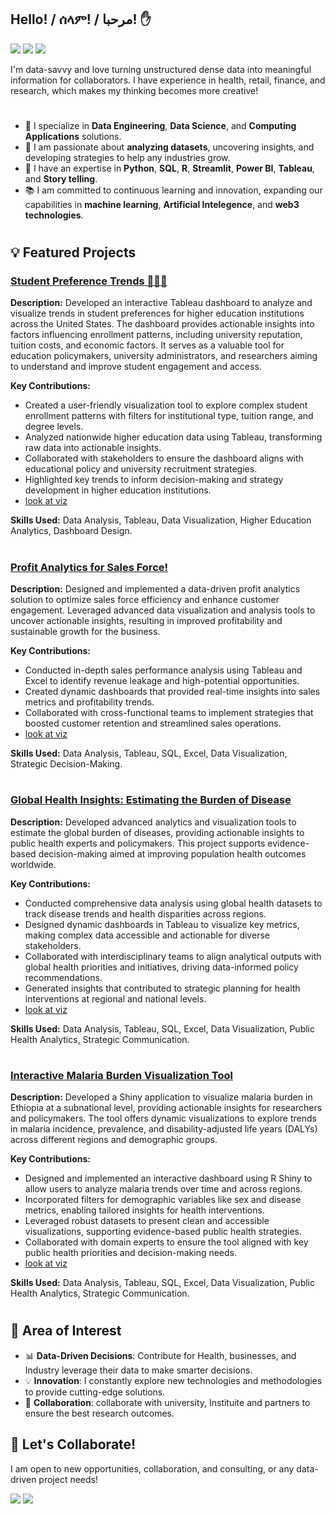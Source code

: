 <!--## Hi there, Welcome😊 👋-->

## Hello! / ሰላም! / مرحبا! ✋

<p align="left">
  <a href="https://www.linkedin.com/in/mhassen/"><img src="https://img.shields.io/badge/-Mohammed%20Hassen-0077B5?style=flat&logo=Linkedin&logoColor=white"/></a>
  <a href="mailto:mbeshir26@gmail.com"><img src="https://img.shields.io/badge/-mbeshir26@gmail.com-D14836?style=flat&logo=Gmail&logoColor=white"/></a>
  <a href="https://sites.google.com/view/mhassen"><img src="https://img.shields.io/badge/-Google%20Sites-4285F4?style=flat&logo=Google&logoColor=white"/></a>
</p>


I'm data-savvy and love turning unstructured dense data into meaningful  information for collaborators. I have experience in health, retail, finance, and research, which makes my thinking becomes more creative! 


<!--
##👩🏻‍💻Technical Skill:

Proficient in SQL, R, Python, Tableau, Azure

🔬Analytical Skill: 

Data Visualization, Regression Modeling, Time Series Modeling, Cluster Analysis, Deep Learning(Computer vision, NLP).
-->
<!--
![GitHub followers](https://img.shields.io/github/followers/123mame?label=Follow&style=social) ![GitHub stars](https://img.shields.io/github/stars/123mame?affiliations=OWNER%2CCOLLABORATOR&style=social)


<!--
**123mame/123mame** is a ✨ _special_ ✨ repository because its `README.md` (this file) appears on your GitHub profile.
-->

#
- 🌱 I specialize in **Data Engineering**, **Data Science**, and **Computing Applications** solutions.
- 💼 I am passionate about **analyzing datasets**, uncovering insights, and developing strategies to help any industries grow.
- 🚀 I have an expertise in **Python**, **SQL**, **R**, **Streamlit**, **Power BI**, **Tableau**, and **Story telling**.
- 📚 I am committed to continuous learning and innovation, expanding our capabilities in **machine learning**, **Artificial Intelegence**, and **web3 technologies**.

#
## 💡 Featured Projects
### [Student Preference Trends 👨🏽‍🎓](https://public.tableau.com/app/profile/mohammed.bheser.hassen/viz/StudentPreferenceDashboardIPEDS/Overview)
**Description:** Developed an interactive Tableau dashboard to analyze and visualize trends in student preferences for higher education institutions across the United States. The dashboard provides actionable insights into factors influencing enrollment patterns, including university reputation, tuition costs, and economic factors. It serves as a valuable tool for education policymakers, university administrators, and researchers aiming to understand and improve student engagement and access.


**Key Contributions:**

- Created a user-friendly visualization tool to explore complex student enrollment patterns with filters for institutional type, tuition range, and degree levels.
- Analyzed nationwide higher education data using Tableau, transforming raw data into actionable insights.
- Collaborated with stakeholders to ensure the dashboard aligns with educational policy and university    recruitment strategies.
- Highlighted key trends to inform decision-making and strategy development in higher education institutions.
- [look at viz](https://public.tableau.com/app/profile/mohammed.bheser.hassen/viz/StudentPreferenceDashboardIPEDS/Overview)

**Skills Used:** Data Analysis, Tableau, Data Visualization, Higher Education Analytics, Dashboard Design.

#
### [Profit Analytics for Sales Force!](https://public.tableau.com/app/profile/mohammed.bheser.hassen/viz/StudentPreferenceDashboardIPEDS/Overview)
**Description:** Designed and implemented a data-driven profit analytics solution to optimize sales force efficiency and enhance customer engagement. Leveraged advanced data visualization and analysis tools to uncover actionable insights, resulting in improved profitability and sustainable growth for the business.


**Key Contributions:**

- Conducted in-depth sales performance analysis using Tableau and Excel to identify revenue leakage and high-potential opportunities.
- Created dynamic dashboards that provided real-time insights into sales metrics and profitability trends.
- Collaborated with cross-functional teams to implement strategies that boosted customer retention and streamlined sales operations.
- [look at viz](https://public.tableau.com/app/profile/mohammed.bheser.hassen/viz/shared/BZ5NT65RD)

**Skills Used:** Data Analysis, Tableau, SQL, Excel, Data Visualization, Strategic Decision-Making.

#
### [Global Health Insights: Estimating the Burden of Disease](https://public.tableau.com/app/profile/mohammed.bheser.hassen/viz/shared/BRC66Q49R)
**Description:** Developed advanced analytics and visualization tools to estimate the global burden of diseases, providing actionable insights to public health experts and policymakers. This project supports evidence-based decision-making aimed at improving population health outcomes worldwide.


**Key Contributions:**

- Conducted comprehensive data analysis using global health datasets to track disease trends and health disparities across regions.
- Designed dynamic dashboards in Tableau to visualize key metrics, making complex data accessible and actionable for diverse stakeholders.
- Collaborated with interdisciplinary teams to align analytical outputs with global health priorities and initiatives, driving data-informed policy recommendations.
- Generated insights that contributed to strategic planning for health interventions at regional and national levels.
- [look at viz](https://public.tableau.com/app/profile/mohammed.bheser.hassen/viz/shared/BRC66Q49R)

**Skills Used:** Data Analysis, Tableau, SQL,  Excel, Data Visualization, Public Health Analytics, Strategic Communication.


#
### [Interactive Malaria Burden Visualization Tool](https://mbeshir.shinyapps.io/Malaria_Burden_app/)
**Description:** Developed a Shiny application to visualize malaria burden in Ethiopia at a subnational level, providing actionable insights for researchers and policymakers. The tool offers dynamic visualizations to explore trends in malaria incidence, prevalence, and disability-adjusted life years (DALYs) across different regions and demographic groups.


**Key Contributions:**

- Designed and implemented an interactive dashboard using R Shiny to allow users to analyze malaria trends over time and across regions.
- Incorporated filters for demographic variables like sex and disease metrics, enabling tailored insights for health interventions.
- Leveraged robust datasets to present clean and accessible visualizations, supporting evidence-based public health strategies.
- Collaborated with domain experts to ensure the tool aligned with key public health priorities and decision-making needs.
- [look at viz](https://mbeshir.shinyapps.io/Malaria_Burden_app/)

**Skills Used:** Data Analysis, Tableau, SQL,  Excel, Data Visualization, Public Health Analytics, Strategic Communication.

#
## 🎨 Area of Interest
- 📊 **Data-Driven Decisions**: Contribute for Health, businesses, and Industry leverage their data to make smarter decisions.
- 💡 **Innovation**: I constantly explore new technologies and methodologies to provide cutting-edge solutions.
- 🤝 **Collaboration**: collaborate with university, Instituite and partners to ensure the best research outcomes.

## 💬 Let's Collaborate!
I am open to new opportunities, collaboration, and consulting, or any data-driven project needs!

<p align="left">
  <a href="https://www.linkedin.com/in/mhassen/"><img src="https://img.shields.io/badge/-Mohammed%20Hassen-0077B5?style=flat&logo=Linkedin&logoColor=white"/></a>
  <a href="mailto:mbeshir26@gmail.com"><img src="https://img.shields.io/badge/-mbeshir26@gmail.com-D14836?style=flat&logo=Gmail&logoColor=white"/></a>
  <a href="

<!--
Here are some ideas to get you started:

- 🔭 I’m currently working on ...
- 🌱 I’m currently learning ...
- 👯 I’m looking to collaborate on ...
- 🤔 I’m looking for help with ...
- 💬 Ask me about ...
- 📫 How to reach me: ...
- 😄 Pronouns: ...
- ⚡ Fun fact: ...
-->

